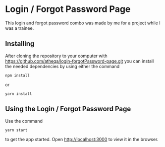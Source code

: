 
# Login / Forgot Password Page
This login and forgot password combo was made by me for a project while I was a trainee.

## Installing
After cloning the repository to your computer with https://github.com/atheqa/login-forgotPassword-page.git  you can install the needed dependencies by using either the command
```
npm install
```
or
```
yarn install
```

## Using the Login / Forgot Password Page
Use the command
```
yarn start
```
to get the app started. Open  [http://localhost:3000](http://localhost:3000/)  to view it in the browser.
